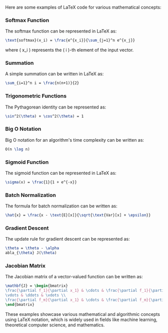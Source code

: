 Here are some examples of LaTeX code for various mathematical concepts:

### Softmax Function
The softmax function can be represented in LaTeX as:
```latex
\text{softmax}(x_i) = \frac{e^{x_i}}{\sum_{j=1}^n e^{x_j}}
```
where \( x_i \) represents the \( i \)-th element of the input vector.

### Summation
A simple summation can be written in LaTeX as:
```latex
\sum_{i=1}^n i = \frac{n(n+1)}{2}
```

### Trigonometric Functions
The Pythagorean identity can be represented as:
```latex
\sin^2(\theta) + \cos^2(\theta) = 1
```

### Big O Notation
Big O notation for an algorithm's time complexity can be written as:
```latex
O(n \log n)
```

### Sigmoid Function
The sigmoid function can be represented in LaTeX as:
```latex
\sigma(x) = \frac{1}{1 + e^{-x}}
```

### Batch Normalization
The formula for batch normalization can be written as:
```latex
\hat{x} = \frac{x - \text{E}[x]}{\sqrt{\text{Var}[x] + \epsilon}}
```

### Gradient Descent
The update rule for gradient descent can be represented as:
```latex
\theta = \theta - \alpha 
abla_{\theta} J(\theta)
```

### Jacobian Matrix
The Jacobian matrix of a vector-valued function can be written as:
```latex
\mathbf{J} = \begin{bmatrix}
\frac{\partial f_1}{\partial x_1} & \cdots & \frac{\partial f_1}{\partial x_n} \\
\vdots & \ddots & \vdots \\
\frac{\partial f_m}{\partial x_1} & \cdots & \frac{\partial f_m}{\partial x_n}
\end{bmatrix}
```

These examples showcase various mathematical and algorithmic concepts using LaTeX notation, which is widely used in fields like machine learning, theoretical computer science, and mathematics.
